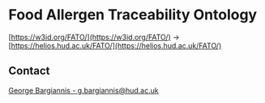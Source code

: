 # Food Allergen Traceability Ontology
[https://w3id.org/FATO/](https://w3id.org/FATO/) -> [https://helios.hud.ac.uk/FATO/](https://helios.hud.ac.uk/FATO/)



## Contact
[George Bargiannis - g.bargiannis@hud.ac.uk](mailto:g.bargiannis@hud.ac.uk)
